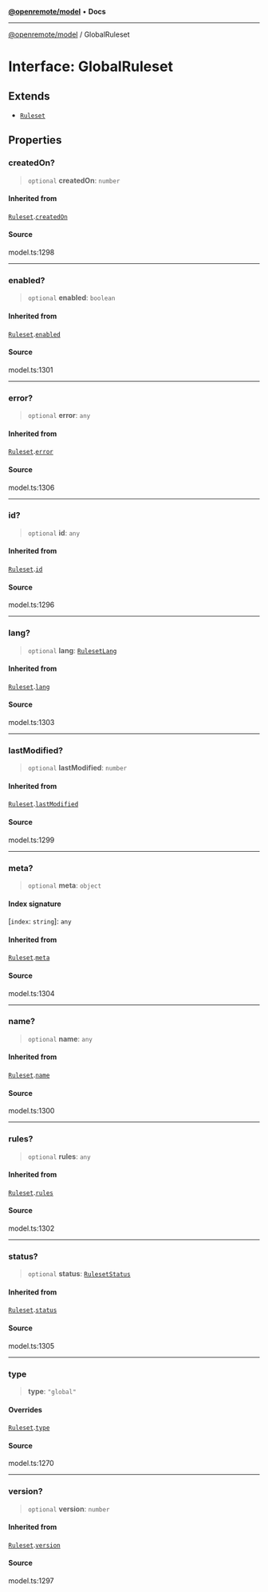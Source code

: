 [**@openremote/model**](../README.md) • **Docs**

***

[@openremote/model](../globals.md) / GlobalRuleset

# Interface: GlobalRuleset

## Extends

- [`Ruleset`](Ruleset.md)

## Properties

### createdOn?

> `optional` **createdOn**: `number`

#### Inherited from

[`Ruleset`](Ruleset.md).[`createdOn`](Ruleset.md#createdon)

#### Source

model.ts:1298

***

### enabled?

> `optional` **enabled**: `boolean`

#### Inherited from

[`Ruleset`](Ruleset.md).[`enabled`](Ruleset.md#enabled)

#### Source

model.ts:1301

***

### error?

> `optional` **error**: `any`

#### Inherited from

[`Ruleset`](Ruleset.md).[`error`](Ruleset.md#error)

#### Source

model.ts:1306

***

### id?

> `optional` **id**: `any`

#### Inherited from

[`Ruleset`](Ruleset.md).[`id`](Ruleset.md#id)

#### Source

model.ts:1296

***

### lang?

> `optional` **lang**: [`RulesetLang`](../enumerations/RulesetLang.md)

#### Inherited from

[`Ruleset`](Ruleset.md).[`lang`](Ruleset.md#lang)

#### Source

model.ts:1303

***

### lastModified?

> `optional` **lastModified**: `number`

#### Inherited from

[`Ruleset`](Ruleset.md).[`lastModified`](Ruleset.md#lastmodified)

#### Source

model.ts:1299

***

### meta?

> `optional` **meta**: `object`

#### Index signature

 \[`index`: `string`\]: `any`

#### Inherited from

[`Ruleset`](Ruleset.md).[`meta`](Ruleset.md#meta)

#### Source

model.ts:1304

***

### name?

> `optional` **name**: `any`

#### Inherited from

[`Ruleset`](Ruleset.md).[`name`](Ruleset.md#name)

#### Source

model.ts:1300

***

### rules?

> `optional` **rules**: `any`

#### Inherited from

[`Ruleset`](Ruleset.md).[`rules`](Ruleset.md#rules)

#### Source

model.ts:1302

***

### status?

> `optional` **status**: [`RulesetStatus`](../enumerations/RulesetStatus.md)

#### Inherited from

[`Ruleset`](Ruleset.md).[`status`](Ruleset.md#status)

#### Source

model.ts:1305

***

### type

> **type**: `"global"`

#### Overrides

[`Ruleset`](Ruleset.md).[`type`](Ruleset.md#type)

#### Source

model.ts:1270

***

### version?

> `optional` **version**: `number`

#### Inherited from

[`Ruleset`](Ruleset.md).[`version`](Ruleset.md#version)

#### Source

model.ts:1297
